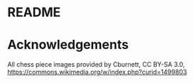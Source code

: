 # README

# Acknowledgements

All chess piece images provided by Cburnett, CC BY-SA 3.0, https://commons.wikimedia.org/w/index.php?curid=1499803
